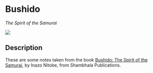 # Bushido

*The Spirit of the Samurai*

[![][logo]][logo-large]

## Description

These are some notes taken from the book 
[Bushido: The Spirit of the Samurai][bushido-book], by Inazo Nitobe, from
Shambhala Publications.


<!-- Named page links below: /-->

[logo]: resources/images/Miyamoto_Musashi_killing_a_giant_nue-crop.jpg
[logo-large]: resources/images/Miyamoto_Musashi_killing_a_giant_nue.jpg
[bushido-book]: https://www.amazon.com/Bushido-Spirit-Samurai-Shambhala-Library-ebook/dp/B00M1YA8AA
